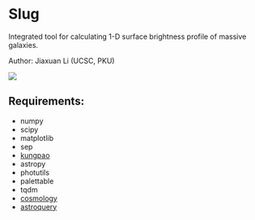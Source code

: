 # Slug
Integrated tool for calculating 1-D surface brightness profile of massive galaxies.

Author: Jiaxuan Li (UCSC, PKU)

![](https://www.google.com/url?sa=i&rct=j&q=&esrc=s&source=images&cd=&cad=rja&uact=8&ved=2ahUKEwjQjMfQvsjeAhXFLH0KHVvMDZoQjRx6BAgBEAU&url=https%3A%2F%2Fwww.ucsc.edu%2Fabout%2Fmascot.html&psig=AOvVaw04NJtBrOsJzUt8dnxiCd84&ust=1541893377861429)

## Requirements:
- numpy
- scipy
- matplotlib
- sep
- [kungpao](https://github.com/dr-guangtou/kungpao)
- astropy
- photutils
- palettable
- tqdm
- [cosmology](https://github.com/esheldon/cosmology)
- [astroquery](https://astroquery.readthedocs.io/en/latest/)
